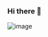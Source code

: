 ### Hi there 👋

![image](https://github.com/ohknewit/ohknewit/assets/113882749/35ffaa0c-57c2-40cb-bdc8-3e8cc28241ef)


<!--
**ohknewit/ohknewit** is a ✨ _special_ ✨ repository because its `README.md` (this file) appears on your GitHub profile.

Here are some ideas to get you started:

- 🔭 I’m currently working on ...
- 🌱 I’m currently learning ...
- 👯 I’m looking to collaborate on ...
- 🤔 I’m looking for help with ...
- 💬 Ask me about ...
- 📫 How to reach me: ...
- 😄 Pronouns: ...
- ⚡ Fun fact: ...
-->
